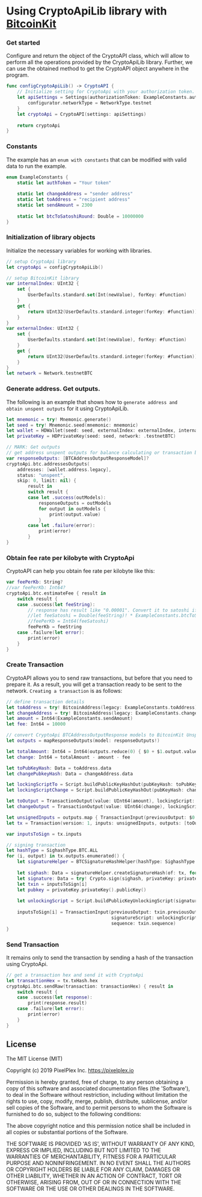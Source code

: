 # Using CryptoApiLib library with [BitcoinKit](https://github.com/yenom/BitcoinKit)

### Get started

Сonfigure and return the object of the CryptoAPI class, which will allow to perform all the operations provided by the CryptoApiLib library.
Further, we can use the obtained method to get the CryptoAPI object anywhere in the program.
```swift
func configCryptoApiLib() -> CryptoAPI {
    // Initialize setting for CryptoApi with your authorization token.
    let apiSettings = Settings(authorizationToken: ExampleConstants.authToken) { configurator in
        configurator.networkType = NetworkType.testnet
    }
    let cryptoApi = CryptoAPI(settings: apiSettings)
    
    return cryptoApi
}
```
### Constants
The example has an `enum with constants` that can be modified with valid data to run the example.

```swift
enum ExampleConstants {
    static let authToken = "Your token"
    
    static let changeAddress = "sender address"
    static let toAddress = "recipient address"
    static let sendAmount = 2300
    
    static let btcToSatoshiRound: Double = 10000000
}
```
### Initialization of library objects
Initialize the necessary variables for working with libraries.
```swift
// setup CryptoApi library
let cryptoApi = configCryptoApiLib()

// setup BitcoinKit library
var internalIndex: UInt32 {
    set {
        UserDefaults.standard.set(Int(newValue), forKey: #function)
    }
    get {
        return UInt32(UserDefaults.standard.integer(forKey: #function))
    }
}
var externalIndex: UInt32 {
    set {
        UserDefaults.standard.set(Int(newValue), forKey: #function)
    }
    get {
        return UInt32(UserDefaults.standard.integer(forKey: #function))
    }
}
let network = Network.testnetBTC
```
### Generate address. Get outputs.
The following is an example that shows how to `generate address and obtain unspent outputs` for it using CryptoApiLib.
```swift
let mnemonic = try! Mnemonic.generate()
let seed = try! Mnemonic.seed(mnemonic: mnemonic)
let wallet = HDWallet(seed: seed, externalIndex: externalIndex, internalIndex: internalIndex, network: network)
let privateKey = HDPrivateKey(seed: seed, network: .testnetBTC)

// MARK: Get outputs
// get address unspent outputs for balance calculating or transaction building
var responseOutputs: [BTCAddressOutputResponseModel]?
cryptoApi.btc.addressesOutputs(
    addresses: [wallet.address.legacy],
    status: "unspent",
    skip: 0, limit: nil) {
        result in
        switch result {
        case let .success(outModels):
            responseOutputs = outModels
            for output in outModels {
                print(output.value)
            }
        case let .failure(error):
            print(error)
        }
}
```
### Obtain fee rate per kilobyte with CryptoApi
CryptoAPI can help you obtain fee rate per kilobyte like this:
```swift
var feePerKb: String?
//var feePerKb: Int64?
cryptoApi.btc.estimateFee { result in
    switch result {
    case .success(let feeString):
        // response has result like "0.00001". Convert it to satoshi if necessary.
        //let feeSatoshi = Double(feeString)! * ExampleConstants.btcToSatoshiRound
        //feePerKb = Int64(feeSatoshi)
        feePerKb = feeString
    case .failure(let error):
        print(error)
    }
}
```
### Create Transaction
CryptoAPI allows you to send raw transactions, but before that you need to prepare it. As a result, you will get a transaction ready to be sent to the network.
`Creating a transaction` is as follows:
```swift
// define transaction details
let toAddress = try! BitcoinAddress(legacy: ExampleConstants.toAddress)
let changeAddress = try! BitcoinAddress(legacy: ExampleConstants.changeAddress)
let amount = Int64(ExampleConstants.sendAmount)
let fee: Int64 = 10000

// convert CryptoApi BTCAddressOutputResponse models to BitcoinKit UnspentTransaction objects
let outputs = mapResponseOutputs(model: responseOutputs!)

let totalAmount: Int64 = Int64(outputs.reduce(0) { $0 + $1.output.value })
let change: Int64 = totalAmount - amount - fee

let toPubKeyHash: Data = toAddress.data
let changePubkeyHash: Data = changeAddress.data

let lockingScriptTo = Script.buildPublicKeyHashOut(pubKeyHash: toPubKeyHash)
let lockingScriptChange = Script.buildPublicKeyHashOut(pubKeyHash: changePubkeyHash)

let toOutput = TransactionOutput(value: UInt64(amount), lockingScript: lockingScriptTo)
let changeOutput = TransactionOutput(value: UInt64(change), lockingScript: lockingScriptChange)

let unsignedInputs = outputs.map { TransactionInput(previousOutput: $0.outpoint, signatureScript: Data(), sequence: UInt32.max) }
let tx = Transaction(version: 1, inputs: unsignedInputs, outputs: [toOutput, changeOutput], lockTime: 0)

var inputsToSign = tx.inputs

// signing transaction
let hashType = SighashType.BTC.ALL
for (i, output) in tx.outputs.enumerated() {
    let signatureHelper = BTCSignatureHashHelper(hashType: SighashType.BTC.ALL)
    
    let sighash: Data = signatureHelper.createSignatureHash(of: tx, for: output, inputIndex: i)
    let signature: Data = try! Crypto.sign(sighash, privateKey: privateKey.privateKey())
    let txin = inputsToSign[i]
    let pubkey = privateKey.privateKey().publicKey()
    
    let unlockingScript = Script.buildPublicKeyUnlockingScript(signature: signature, pubkey: pubkey, hashType: hashType)
    
    inputsToSign[i] = TransactionInput(previousOutput: txin.previousOutput,
                                       signatureScript: unlockingScript,
                                       sequence: txin.sequence)
}
```
### Send Transaction
It remains only to send the transaction by sending a hash of the transaction using CryptoApi.
```swift
// get a transaction hex and send it with CryptoApi
let transactionHex = tx.txHash.hex
cryptoApi.btc.sendRaw(transaction: transactionHex) { result in
    switch result {
    case .success(let response):
        print(response.result)
    case .failure(let error):
        print(error)
    }
}
```

## License

The MIT License (MIT)

Copyright (c) 2019 PixelPlex Inc. <https://pixelplex.io>

Permission is hereby granted, free of charge, to any person obtaining
a copy of this software and associated documentation files (the
'Software'), to deal in the Software without restriction, including
without limitation the rights to use, copy, modify, merge, publish,
distribute, sublicense, and/or sell copies of the Software, and to
permit persons to whom the Software is furnished to do so, subject to
the following conditions:

The above copyright notice and this permission notice shall be
included in all copies or substantial portions of the Software.

THE SOFTWARE IS PROVIDED 'AS IS', WITHOUT WARRANTY OF ANY KIND,
EXPRESS OR IMPLIED, INCLUDING BUT NOT LIMITED TO THE WARRANTIES OF
MERCHANTABILITY, FITNESS FOR A PARTICULAR PURPOSE AND NONINFRINGEMENT.
IN NO EVENT SHALL THE AUTHORS OR COPYRIGHT HOLDERS BE LIABLE FOR ANY
CLAIM, DAMAGES OR OTHER LIABILITY, WHETHER IN AN ACTION OF CONTRACT,
TORT OR OTHERWISE, ARISING FROM, OUT OF OR IN CONNECTION WITH THE
SOFTWARE OR THE USE OR OTHER DEALINGS IN THE SOFTWARE.
